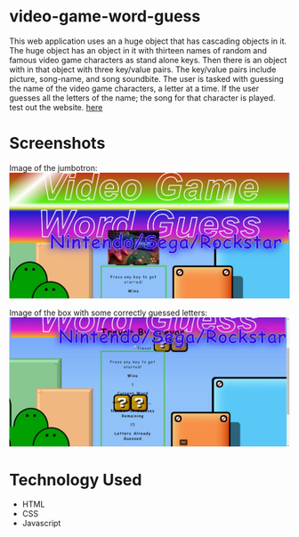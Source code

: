 # video-game-word-guess
This web application uses an a huge object that has cascading objects in it.
The huge object has an object in it with thirteen names of random and famous video game characters as stand alone keys. Then there is an object with in that object with three key/value pairs. The key/value pairs include picture, song-name, and song soundbite. The user is tasked with guessing the name of the video game characters, a letter at a time. If the user guesses all the letters of the name; the song for that character is played.
test out the website. [here](https://ausar1989.github.io/video-game-word-guess/)

# Screenshots
Image of the jumbotron:
![image1](assets/images/game1.png)

Image of the box with some correctly guessed letters:
![image2](assets/images/game2.png)

# Technology Used
- HTML
- CSS
- Javascript
